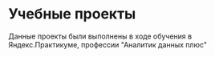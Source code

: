 # Учебные проекты

Данные проекты были выполнены в ходе обучения в Яндекс.Практикуме, профессии "Аналитик данных плюс"
